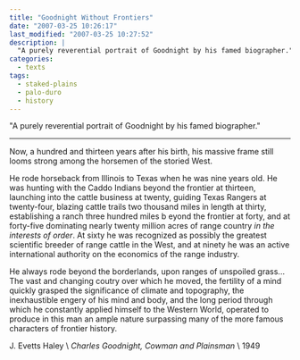 ```yaml
---
title: "Goodnight Without Frontiers"
date: "2007-03-25 10:26:17"
last_modified: "2007-03-25 10:27:52"
description: |
  "A purely reverential portrait of Goodnight by his famed biographer."
categories:
  - texts
tags:
  - staked-plains
  - palo-duro
  - history  
---
```

  "A purely reverential portrait of Goodnight by his famed biographer."
***

Now, a hundred and thirteen years after his birth, his massive frame still looms strong among the horsemen of the storied West.

He rode horseback from Illinois to Texas when he was nine years old. He was hunting with the Caddo Indians beyond the frontier at thirteen, launching into the cattle business at twenty, guiding Texas Rangers at twenty-four, blazing cattle trails two thousand miles in length at thirty, establishing a ranch three hundred miles b eyond the frontier at forty, and at forty-five dominating nearly twenty million acres of range country _in the interests of order_. At sixty he was recognized as possibly the greatest scientific  breeder of range cattle in the West, and at ninety he was an active international authority on the economics of the range industry.

He always rode beyond the borderlands, upon ranges of unspoiled grass... The vast and changing coutry over which he moved, the fertility of a mind quickly grasped the significance of climate and topography, the inexhaustible engery of his mind and body, and the long period through which he constantly applied himself to the Western World, operated to produce in this man  an ample nature surpassing many of the more famous characters of frontier history.

J. Evetts Haley  \\
_Charles Goodnight, Cowman and Plainsman_  \\
1949
